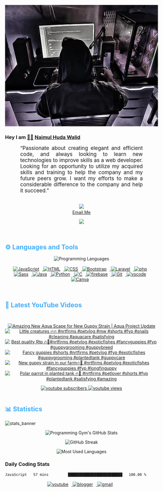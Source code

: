 <!-- ![github_cover_banner](https://www.digitalsolutionservices.com/img/services/web%20development.gif)-->

<div align="center" style="display:block;">
    <img height="400px" width="100%" alt="github cover banner" src="https://raw.githubusercontent.com/NaimulHudaWalid/NaimulHudaWalid/main/272276268_3114779035434264_920860974401480824_n.jpg"/> 
</div>

### Hey I am [👨🏻‍][facebook] [Naimul Huda Walid][youtube]



<p align:"center" style="text-align: justify; margin: 0 50px; font-size: 17px;" >
   “Passionate about creating elegant and efficient code, and always looking to learn new technologies to improve skills as a web developer. Looking for an opportunity to utilize my acquired skills and training to help the company and my future peers grow. I want my efforts to make a considerable difference to the company and help it succeed.”
<br>
<br>
<div align="center">

![](https://visitor-badge.glitch.me/badge?page_id=NaimulHudaWalid)
    <br />
[Email Me](mailto:dev.naimulhuda@gmail.com)
</div>
</p>
<!-- Typing SVG by DenverCoder1 - https://github.com/DenverCoder1/readme-typing-svg -->
<p align="center">
<!--   <a href="https://github.com/DenverCoder1/readme-typing-svg"> -->
    <img src="https://readme-typing-svg.herokuapp.com?color=E22FE4&width=380&height=45&lines=Open-Source+Enthusiast;Learning+In+Public;Empowering+Others;Nice+To+Meet+You+...&center=true"></a>

</p>
<br>
<!-- Languages and Tools -->

<h2 style="color: #44AEFB">⚙️ Languages and Tools</h2>
<div align="center" style="display:block;">
    <img width="100px" alt="Programming Languages" src="https://user-images.githubusercontent.com/78341798/194531121-47b0119a-ce00-439d-b586-125f86acb098.png"/> 
</div>
<br>   
<!-- Icons Resources -->
<!-- https://devicon.dev/ -->
<!-- https://cdn.jsdelivr.net/npm/simple-icons@v3/icons/ -->
<div align="center">
  <a href="https://developer.mozilla.org/en-US/docs/Web/JavaScript" target="_blank" rel="noreferrer">
      <img  alt="JavaScript" height="50px" style="padding-right:10px;" src="https://cdn.jsdelivr.net/gh/devicons/devicon/icons/javascript/javascript-plain.svg"/>
  </a>
  
 
  <a href="https://developer.mozilla.org/en-US/docs/Web/HTML" target="_blank" rel="noreferrer">
      <img  alt="HTML" height="50px" style="padding-right:10px;" src="https://cdn.jsdelivr.net/gh/devicons/devicon/icons/html5/html5-original.svg"/>
  </a>
  <a href="https://developer.mozilla.org/en-US/docs/Web/CSS" target="_blank" rel="noreferrer">
      <img  alt="CSS" height="50px" style="padding-right:10px;" src="https://cdn.jsdelivr.net/gh/devicons/devicon/icons/css3/css3-original.svg"/>
  </a>
  <a href="https://getbootstrap.com/" target="_blank" rel="noreferrer">
      <img  alt="Bootstrap" height="50px" style="padding-right:10px;" src="https://cdn.jsdelivr.net/gh/devicons/devicon/icons/bootstrap/bootstrap-original.svg"/>
  </a> 
  <a href="https://laravel.com/" target="_blank" rel="noreferrer">
      <img  alt="Laravel" height="50px" style="padding-right:10px;" src="https://cdn.jsdelivr.net/gh/devicons/devicon/icons/laravel/laravel-plain.svg"/>
  </a>
  <a href="https://www.php.net/" target="_blank" rel="noreferrer">
      <img  alt="php" height="50px" style="padding-right:10px;" src="https://cdn.jsdelivr.net/gh/devicons/devicon/icons/php/php-original.svg"/>
  </a>
  <a href="https://sass-lang.com/" target="_blank" rel="noreferrer">
      <img  alt="Sass" height="50px" style="padding-right:10px;" src="https://cdn.jsdelivr.net/gh/devicons/devicon/icons/sass/sass-original.svg"/>
  </a>
  <a href="https://www.java.com/en/" target="_blank" rel="noreferrer">
      <img  alt="Java" height="50px" style="padding-right:10px;" src="https://cdn.jsdelivr.net/gh/devicons/devicon/icons/java/java-original.svg"/>
  </a>    
  <a href="https://www.python.org/" target="_blank" rel="noreferrer">
      <img  alt="Python" height="50px" style="padding-right:10px;" src="https://cdn.jsdelivr.net/gh/devicons/devicon/icons/python/python-original.svg"/>
  </a>
  <a href="https://www.cprogramming.com/" target="_blank" rel="noreferrer">
      <img  alt="C" height="50px" style="padding-right:10px;" src="https://cdn.jsdelivr.net/gh/devicons/devicon/icons/c/c-original.svg"/>
  </a>
  
  <a href="https://firebase.google.com/" target="_blank" rel="noreferrer">
      <img  alt="firebase" height="50px" style="padding-right:10px;" src="https://cdn.jsdelivr.net/gh/devicons/devicon/icons/firebase/firebase-plain.svg"/>
  </a>
 
  <a href="https://git-scm.com/" target="_blank" rel="noreferrer">
      <img  alt="Git" height="50px" style="padding-right:10px;" src="https://cdn.jsdelivr.net/gh/devicons/devicon/icons/git/git-original.svg"/>
  </a>
  
  <a href="https://code.visualstudio.com/" target="_blank" rel="noreferrer">
      <img  alt="vscode" height="50px" style="padding-right:10px;"src="https://cdn.jsdelivr.net/gh/devicons/devicon/icons/vscode/vscode-original.svg"/>
  </a>
  <a href="https://www.canva.com/" target="_blank" rel="noreferrer">
      <img  alt="Canva" height="50px" style="padding-right:10px;" src="https://cdn.jsdelivr.net/gh/devicons/devicon/icons/canva/canva-original.svg"/> 
  </a>
</div>
<br>
<br>

<!-- Latest YouTube Videos -->

<h2 style="color: #44AEFB">🎦 Latest YouTube Videos</h2>
<br />

<!-- Resource/Reference: https://github.com/DenverCoder1/github-readme-youtube-cards -->
<div class="youtube videos cards" align="center">

<!-- BEGIN YOUTUBE-CARDS -->
[![Amazing New Aqua Scape for New Guppy Strain | Aqua Project Update](https://ytcards.demolab.com/?id=hYe85gyarIk&title=Amazing+New+Aqua+Scape+for+New+Guppy+Strain+%7C+Aqua+Project+Update&lang=en&timestamp=1707923703&background_color=%230d1117&title_color=%23ffffff&stats_color=%23dedede&max_title_lines=1&width=250&border_radius=5 "Amazing New Aqua Scape for New Guppy Strain | Aqua Project Update")](https://www.youtube.com/watch?v=hYe85gyarIk)
[![Little creatures 🔥🔥 #nrtfirms #petvlog #mw #shorts #fyp #snails #cleaning #aquacare #satisfying](https://ytcards.demolab.com/?id=8jWoCUYEs4I&title=Little+creatures+%F0%9F%94%A5%F0%9F%94%A5+%23nrtfirms+%23petvlog+%23mw+%23shorts+%23fyp+%23snails+%23cleaning+%23aquacare+%23satisfying&lang=en&timestamp=1707914793&background_color=%230d1117&title_color=%23ffffff&stats_color=%23dedede&max_title_lines=1&width=250&border_radius=5 "Little creatures 🔥🔥 #nrtfirms #petvlog #mw #shorts #fyp #snails #cleaning #aquacare #satisfying")](https://www.youtube.com/watch?v=8jWoCUYEs4I)
[![Best quality Rtp 🔥🖤#nrtfirms #petvlog #exoticfishes #fancyguppies #fyp #guppygrooming #guppybreed](https://ytcards.demolab.com/?id=P4063lrTl64&title=Best+quality+Rtp+%F0%9F%94%A5%F0%9F%96%A4%23nrtfirms+%23petvlog+%23exoticfishes+%23fancyguppies+%23fyp+%23guppygrooming+%23guppybreed&lang=en&timestamp=1707838256&background_color=%230d1117&title_color=%23ffffff&stats_color=%23dedede&max_title_lines=1&width=250&border_radius=5 "Best quality Rtp 🔥🖤#nrtfirms #petvlog #exoticfishes #fancyguppies #fyp #guppygrooming #guppybreed")](https://www.youtube.com/watch?v=P4063lrTl64)
[![Fancy guppies #shorts #nrtfirms #petvlog #fyp #exoticfishes #guppygrooming #plantedtank #guppycare](https://ytcards.demolab.com/?id=5igM2bAxslM&title=Fancy+guppies+%23shorts+%23nrtfirms+%23petvlog+%23fyp+%23exoticfishes+%23guppygrooming+%23plantedtank+%23guppycare&lang=en&timestamp=1707833007&background_color=%230d1117&title_color=%23ffffff&stats_color=%23dedede&max_title_lines=1&width=250&border_radius=5 "Fancy guppies #shorts #nrtfirms #petvlog #fyp #exoticfishes #guppygrooming #plantedtank #guppycare")](https://www.youtube.com/watch?v=5igM2bAxslM)
[![New guppy strain in our farm🔥🖤 #nrtfirms #petvlog #exoticfishes #fancyguppies #fyp #longfinguppy](https://ytcards.demolab.com/?id=1H-f4LVWuGE&title=New+guppy+strain+in+our+farm%F0%9F%94%A5%F0%9F%96%A4+%23nrtfirms+%23petvlog+%23exoticfishes+%23fancyguppies+%23fyp+%23longfinguppy&lang=en&timestamp=1707825361&background_color=%230d1117&title_color=%23ffffff&stats_color=%23dedede&max_title_lines=1&width=250&border_radius=5 "New guppy strain in our farm🔥🖤 #nrtfirms #petvlog #exoticfishes #fancyguppies #fyp #longfinguppy")](https://www.youtube.com/watch?v=1H-f4LVWuGE)
[![Polar parrot in planted tank 🔥🖤 #nrtfirms #petlover #shorts #fyp #plantedtank #satisfying #amazing](https://ytcards.demolab.com/?id=Owj29xA_GLc&title=Polar+parrot+in+planted+tank+%F0%9F%94%A5%F0%9F%96%A4+%23nrtfirms+%23petlover+%23shorts+%23fyp+%23plantedtank+%23satisfying+%23amazing&lang=en&timestamp=1707806178&background_color=%230d1117&title_color=%23ffffff&stats_color=%23dedede&max_title_lines=1&width=250&border_radius=5 "Polar parrot in planted tank 🔥🖤 #nrtfirms #petlover #shorts #fyp #plantedtank #satisfying #amazing")](https://www.youtube.com/watch?v=Owj29xA_GLc)
<!-- END YOUTUBE-CARDS -->
</div>

<!-- Begin Youtube Buttons -->
<!-- Resource/Reference:  https://github.com/DenverCoder1/custom-icon-badges -->
<div class="youtube buttons" align="center">
    <a href="https://www.youtube.com/channel/UCa3YaFwzSII0kKg3Nads2dQ"  target="_blank">
        <img alt="youtube subscribers" src="https://img.shields.io/youtube/channel/subscribers/UCa3YaFwzSII0kKg3Nads2dQ?logo=youtube&logoColor=red&style=for-the-badge"/>
    </a> 
    <a href="https://www.youtube.com/channel/UCa3YaFwzSII0kKg3Nads2dQ"  target="_blank">
        <img alt="youtube views" src="https://custom-icon-badges.demolab.com/youtube/channel/views/UCa3YaFwzSII0kKg3Nads2dQ?color=%23E05D44&logo=eye&logoColor=white&style=for-the-badge&labelColor=#555555"/>
    </a> 
</div>
<br>
<!-- End Youtube Buttons -->

<!-- Statistics -->

<h2 style="color: #44AEFB">📊 Statistics</h2>

![stats_banner](https://user-images.githubusercontent.com/78341798/194534778-d662496c-ae00-4e8d-ae9b-b90912054e7f.gif)

<!-- Begin Stats Cards -->
<!-- Resources:  -->
<!-- Github & Languages Stats: https://github.com/naimul15-12090/github-readme-stats --> 
<!-- Streak Stats: https://github.com/denvercoder1/github-readme-streak-stats -->
<!-- Change the value after ?username= to your GitHub username. -->
<div class="stats" align="center">

![Programming Gym's GitHub Stats](https://github-readme-stats.vercel.app/api?username=NaimulHudaWalid&hide=stars&count_private=true&show_icons=true&theme=algolia&border_radius=20)

![GitHub Streak](https://streak-stats.demolab.com?user=NaimulHudaWalid&count_private=true&theme=algolia&border_radius=22)

![Most Used Languages](https://github-readme-stats.vercel.app/api/top-langs/?username=NaimulHudaWalid&langs_count=8&layout=compact&show_icons=true&theme=algolia&border_radius=20)
    
<!-- ![Top Langs](https://github-readme-stats.vercel.app/api/top-langs/?username=naimul15-12090&langs_count=8) -->
<!-- [![Top Langs](https://github-readme-stats.vercel.app/api/top-langs/?username=naimul15-12090&layout=compact)](https://github.com/anuraghazra/github-readme-stats)
 -->
    
</div>
<!--  End Stats Cards -->



### Daily Coding Stats
<!--START_SECTION:waka-->

```txt
JavaScript   57 mins         █████████████████████████   100.00 %
```

<!--END_SECTION:waka-->
<!-- Begin Footer -->
<!-- Icons Resources -->
<!-- https://devicon.dev/ -->
<div class="footer" align="center" style="margin:15px;">
    <a href="https://www.youtube.com/channel/UCa3YaFwzSII0kKg3Nads2dQ" target="_blank">
        <img  style="margin:0 10px 10px 0;" src="https://user-images.githubusercontent.com/78341798/194531650-698ef1b1-9cbd-4b4f-96ef-5a2ec4b5d7e6.svg" alt="youtube" width="40px"/>
    </a>
    <a href="https://www.linkedin.com/in/naimulhudawalid/" target="_blank">
        <img style="margin:0 10px 10px 0;" src="https://user-images.githubusercontent.com/78341798/194531458-b5dfeb1b-bad5-4dfa-909a-2e402262db9a.svg" alt="blogger" width="40px"/>
    </a>
    <a href="mailto:dev.naimulhuda@gmail.com" target="_blank">
        <img style="margin:0 10px 10px 0;" src="https://user-images.githubusercontent.com/78341798/194531383-ddb2b774-5bb9-491c-b601-4a4a7d9792fb.svg" alt="gmail" width="40px"/>
    </a>
</div>
<!-- End Footer -->

[youtube]: https://www.youtube.com/channel/UCa3YaFwzSII0kKg3Nads2dQ
[facebook]: https://www.facebook.com/profile.php?id=100007065945838
